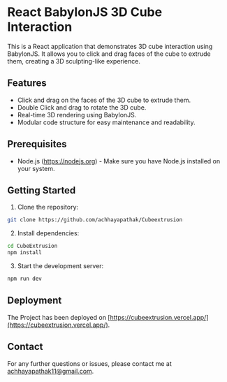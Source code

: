 # React BabylonJS 3D Cube Interaction

This is a React application that demonstrates 3D cube interaction using BabylonJS. It allows you to click and drag faces of the cube to extrude them, creating a 3D sculpting-like experience.

## Features

- Click and drag on the faces of the 3D cube to extrude them.
- Double Click and drag to rotate the 3D cube.
- Real-time 3D rendering using BabylonJS.
- Modular code structure for easy maintenance and readability.

## Prerequisites

- Node.js (https://nodejs.org) - Make sure you have Node.js installed on your system.

## Getting Started

1. Clone the repository:

```bash
git clone https://github.com/achhayapathak/Cubeextrusion
```

2. Install dependencies:

```bash
cd CubeExtrusion
npm install
```

3. Start the development server:

```bash
npm run dev
```

## Deployment

The Project has been deployed on [https://cubeextrusion.vercel.app/](https://cubeextrusion.vercel.app/).

## Contact

For any further questions or issues, please contact me at [achhayapathak11@gmail.com](mailto:achhayapathak11@gmail.com).